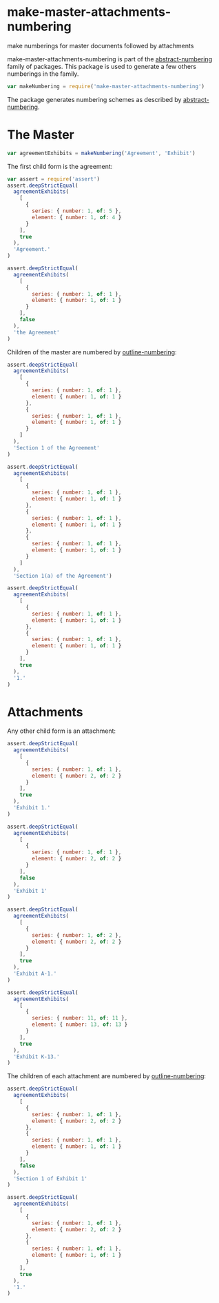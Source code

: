 # make-master-attachments-numbering

make numberings for master documents followed by attachments

make-master-attachments-numbering is part of the [abstract-numbering](https://www.npmjs.com/search?q=keywords:abstract-numbering) family of packages.  This package is used to generate a few others numberings in the family.

```javascript
var makeNumbering = require('make-master-attachments-numbering')
```

The package generates numbering schemes as described by [abstract-numbering](https://www.npmjs.com/package/abstract-numbering).

# The Master

```javascript
var agreementExhibits = makeNumbering('Agreement', 'Exhibit')
```

The first child form is the agreement:

```javascript
var assert = require('assert')
assert.deepStrictEqual(
  agreementExhibits(
    [
      {
        series: { number: 1, of: 5 },
        element: { number: 1, of: 4 }
      }
    ],
    true
  ),
  'Agreement.'
)

assert.deepStrictEqual(
  agreementExhibits(
    [
      {
        series: { number: 1, of: 1 },
        element: { number: 1, of: 1 }
      }
    ],
    false
  ),
  'the Agreement'
)
```

Children of the master are numbered by [outline-numbering][outline-numbering]:

```javascript
assert.deepStrictEqual(
  agreementExhibits(
    [
      {
        series: { number: 1, of: 1 },
        element: { number: 1, of: 1 }
      },
      {
        series: { number: 1, of: 1 },
        element: { number: 1, of: 1 }
      }
    ]
  ),
  'Section 1 of the Agreement'
)

assert.deepStrictEqual(
  agreementExhibits(
    [
      {
        series: { number: 1, of: 1 },
        element: { number: 1, of: 1 }
      },
      {
        series: { number: 1, of: 1 },
        element: { number: 1, of: 1 }
      },
      {
        series: { number: 1, of: 1 },
        element: { number: 1, of: 1 }
      }
    ]
  ),
  'Section 1(a) of the Agreement')

assert.deepStrictEqual(
  agreementExhibits(
    [
      {
        series: { number: 1, of: 1 },
        element: { number: 1, of: 1 }
      },
      {
        series: { number: 1, of: 1 },
        element: { number: 1, of: 1 }
      }
    ],
    true
  ),
  '1.'
)
```

# Attachments

Any other child form is an attachment:

```javascript
assert.deepStrictEqual(
  agreementExhibits(
    [
      {
        series: { number: 1, of: 1 },
        element: { number: 2, of: 2 }
      }
    ],
    true
  ),
  'Exhibit 1.'
)

assert.deepStrictEqual(
  agreementExhibits(
    [
      {
        series: { number: 1, of: 1 },
        element: { number: 2, of: 2 }
      }
    ],
    false
  ),
  'Exhibit 1'
)

assert.deepStrictEqual(
  agreementExhibits(
    [
      {
        series: { number: 1, of: 2 },
        element: { number: 2, of: 2 }
      }
    ],
    true
  ),
  'Exhibit A-1.'
)

assert.deepStrictEqual(
  agreementExhibits(
    [
      {
        series: { number: 11, of: 11 },
        element: { number: 13, of: 13 }
      }
    ],
    true
  ),
  'Exhibit K-13.'
)
```

The children of each attachment are numbered by [outline-numbering][outline-numbering]:

```javascript
assert.deepStrictEqual(
  agreementExhibits(
    [
      {
        series: { number: 1, of: 1 },
        element: { number: 2, of: 2 }
      },
      {
        series: { number: 1, of: 1 },
        element: { number: 1, of: 1 }
      }
    ],
    false
  ),
  'Section 1 of Exhibit 1'
)

assert.deepStrictEqual(
  agreementExhibits(
    [
      {
        series: { number: 1, of: 1 },
        element: { number: 2, of: 2 }
      },
      {
        series: { number: 1, of: 1 },
        element: { number: 1, of: 1 }
      }
    ],
    true
  ),
  '1.'
)
```

[outline-numbering]: https://npmjs.com/packages/outline-numbering
